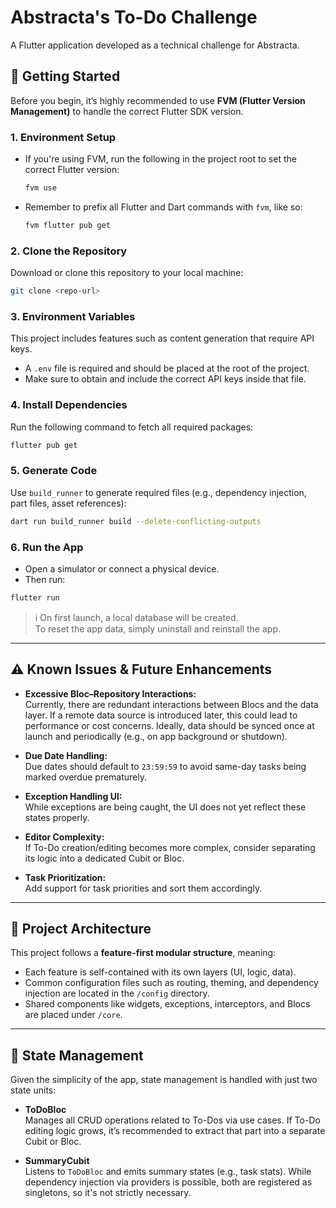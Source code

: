 # Abstracta's To-Do Challenge

A Flutter application developed as a technical challenge for Abstracta.

## 🚀 Getting Started

Before you begin, it’s highly recommended to use **FVM (Flutter Version Management)** to handle the correct Flutter SDK version.

### 1. Environment Setup

- If you're using FVM, run the following in the project root to set the correct Flutter version:

  ```bash
  fvm use
  ```

- Remember to prefix all Flutter and Dart commands with `fvm`, like so:

  ```bash
  fvm flutter pub get
  ```

### 2. Clone the Repository

Download or clone this repository to your local machine:

```bash
git clone <repo-url>
```

### 3. Environment Variables

This project includes features such as content generation that require API keys.

- A `.env` file is required and should be placed at the root of the project.
- Make sure to obtain and include the correct API keys inside that file.

### 4. Install Dependencies

Run the following command to fetch all required packages:

```bash
flutter pub get
```

### 5. Generate Code

Use `build_runner` to generate required files (e.g., dependency injection, part files, asset references):

```bash
dart run build_runner build --delete-conflicting-outputs
```

### 6. Run the App

- Open a simulator or connect a physical device.
- Then run:

```bash
flutter run
```

> ℹ️ On first launch, a local database will be created.  
> To reset the app data, simply uninstall and reinstall the app.

---

## ⚠️ Known Issues & Future Enhancements

- **Excessive Bloc–Repository Interactions:**  
  Currently, there are redundant interactions between Blocs and the data layer. If a remote data source is introduced later, this could lead to performance or cost concerns. Ideally, data should be synced once at launch and periodically (e.g., on app background or shutdown).

- **Due Date Handling:**  
  Due dates should default to `23:59:59` to avoid same-day tasks being marked overdue prematurely.

- **Exception Handling UI:**  
  While exceptions are being caught, the UI does not yet reflect these states properly.

- **Editor Complexity:**  
  If To-Do creation/editing becomes more complex, consider separating its logic into a dedicated Cubit or Bloc.

- **Task Prioritization:**  
  Add support for task priorities and sort them accordingly.

---

## 🧱 Project Architecture

This project follows a **feature-first modular structure**, meaning:

- Each feature is self-contained with its own layers (UI, logic, data).
- Common configuration files such as routing, theming, and dependency injection are located in the `/config` directory.
- Shared components like widgets, exceptions, interceptors, and Blocs are placed under `/core`.

---

## 🧠 State Management

Given the simplicity of the app, state management is handled with just two state units:

- **ToDoBloc**  
  Manages all CRUD operations related to To-Dos via use cases. If To-Do editing logic grows, it’s recommended to extract that part into a separate Cubit or Bloc.

- **SummaryCubit**  
  Listens to `ToDoBloc` and emits summary states (e.g., task stats). While dependency injection via providers is possible, both are registered as singletons, so it's not strictly necessary.
